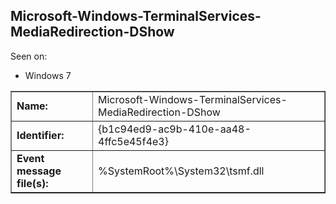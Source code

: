 ## Microsoft-Windows-TerminalServices-MediaRedirection-DShow

Seen on:
* Windows 7

<table border="1" class="docutils">
  <tbody>
    <tr>
      <td><b>Name:</b></td>
      <td>Microsoft-Windows-TerminalServices-MediaRedirection-DShow</td>
    </tr>
    <tr>
      <td><b>Identifier:</b></td>
      <td>{b1c94ed9-ac9b-410e-aa48-4ffc5e45f4e3}</td>
    </tr>
    <tr>
      <td><b>Event message file(s):</b></td>
      <td>%SystemRoot%\System32\tsmf.dll</td>
    </tr>
  </tbody>
</table>

&nbsp;

